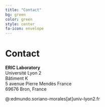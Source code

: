 ```yaml
---
title: "Contact"
bg: green
color: green
style: center
fa-icon: envelope
---
```


# Contact

**ERIC Laboratory**  
Université Lyon 2    
Bâtiment K  
5 avenue Pierre Mendès France  
69676 Bron, France  

@:edmundo.soriano-morales[at]univ-lyon2.fr